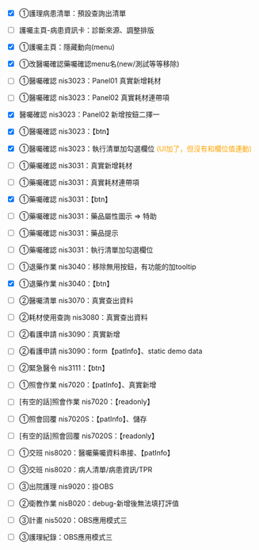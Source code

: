 - [x] ①護理病患清單：預設查詢出清單
- [ ] 護囑主頁-病患資訊卡：診斷來源、調整排版
- [x] ①護囑主頁：隱藏動向(menu)
- [x] ①改醫囑確認藥囑確認menu名(new/測試等等移除)
- [ ] ①醫囑確認 nis3023：Panel01 真實新增耗材
- [ ] ①醫囑確認 nis3023：Panel02 真實耗材連帶項
- [x] 醫囑確認 nis3023：Panel02 新增按鈕二擇一
- [x] ①醫囑確認 nis3023：【btn】
- [x] ①醫囑確認 nis3023：執行清單加勾選欄位 <span style="color: orange">(UI加了，但沒有和欄位值連動)</span>
- [ ] ①藥囑確認 nis3031：真實新增耗材
- [ ] ①藥囑確認 nis3031：真實耗材連帶項
- [x] ①藥囑確認 nis3031：【btn】
- [ ] ①藥囑確認 nis3031：藥品屬性圖示 => 特助
- [ ] ①藥囑確認 nis3031：藥品提示
- [ ] ①藥囑確認 nis3031：執行清單加勾選欄位
- [ ] ①退藥作業 nis3040：移除無用按鈕，有功能的加tooltip
- [x] ①退藥作業 nis3040：【btn】

- [ ] ②醫囑清單 nis3070：真實查出資料
- [ ] ②耗材使用查詢 nis3080：真實查出資料
- [ ] ②看護申請 nis3090：真實新增
- [ ] ②看護申請 nis3090：form【patInfo】、static demo data
- [ ] ②緊急醫令 nis3111：【btn】
- [ ] ①照會作業 nis7020：【patInfo】、真實新增
- [ ] [有空的話]照會作業 nis7020：【readonly】
- [ ] ①照會回覆 nis7020S：【patInfo】、儲存
- [ ] [有空的話]照會回覆 nis7020S：【readonly】
- [ ] ①交班 nis8020：醫囑藥囑資料串接、【patInfo】
- [ ] ③交班 nis8020：病人清單/病患資訊/TPR
- [ ] ③出院護理 nis9020：掛OBS
- [ ] ②衛教作業 nisB020：debug-新增後無法填打評值
- [ ] ③計畫 nis5020：OBS應用模式三
- [ ] ③護理紀錄：OBS應用模式三